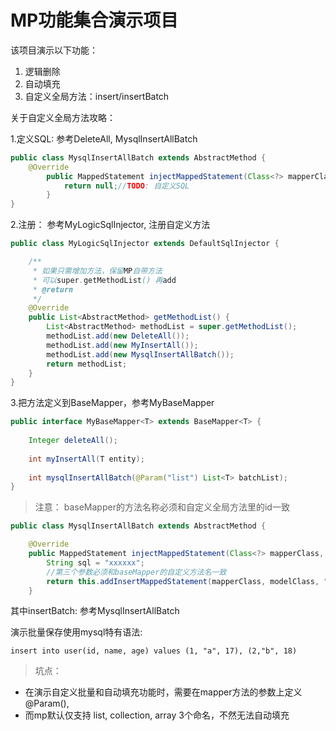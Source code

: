 # MP功能集合演示项目

该项目演示以下功能：

1. 逻辑删除
2. 自动填充
3. 自定义全局方法：insert/insertBatch

关于自定义全局方法攻略：

1.定义SQL: 参考DeleteAll, MysqlInsertAllBatch
```java
public class MysqlInsertAllBatch extends AbstractMethod {
    @Override
        public MappedStatement injectMappedStatement(Class<?> mapperClass, Class<?> modelClass, TableInfo tableInfo) {
            return null;//TODO: 自定义SQL
        }
}
```

2.注册： 参考MyLogicSqlInjector, 注册自定义方法
```java
public class MyLogicSqlInjector extends DefaultSqlInjector {

    /**
     * 如果只需增加方法，保留MP自带方法
     * 可以super.getMethodList() 再add
     * @return
     */
    @Override
    public List<AbstractMethod> getMethodList() {
        List<AbstractMethod> methodList = super.getMethodList();
        methodList.add(new DeleteAll());
        methodList.add(new MyInsertAll());
        methodList.add(new MysqlInsertAllBatch());
        return methodList;
    }
}
```

3.把方法定义到BaseMapper，参考MyBaseMapper
```java
public interface MyBaseMapper<T> extends BaseMapper<T> {
    
    Integer deleteAll();
    
    int myInsertAll(T entity);
    
    int mysqlInsertAllBatch(@Param("list") List<T> batchList);
}
```
> 注意： baseMapper的方法名称必须和自定义全局方法里的id一致

```java
public class MysqlInsertAllBatch extends AbstractMethod {

    @Override
    public MappedStatement injectMappedStatement(Class<?> mapperClass, Class<?> modelClass, TableInfo tableInfo) {
        String sql = "xxxxxx";
        //第三个参数必须和baseMapper的自定义方法名一致
        return this.addInsertMappedStatement(mapperClass, modelClass, "mysqlInsertAllBatch", sqlSource, new NoKeyGenerator(), null, null);
    }
```


其中insertBatch: 参考MysqlInsertAllBatch

演示批量保存使用mysql特有语法:

```text
insert into user(id, name, age) values (1, "a", 17), (2,"b", 18)
```

> 坑点：

- 在演示自定义批量和自动填充功能时，需要在mapper方法的参数上定义@Param(), 
- 而mp默认仅支持 list, collection, array 3个命名，不然无法自动填充